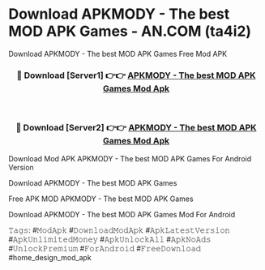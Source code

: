 # Download APKMODY - The best MOD APK Games  - AN.COM (ta4i2)
Download APKMODY - The best MOD APK Games  Free Mod APK

<div align="center">
<h3>🔴 Download [Server1] 👉👉 <a href="https://apkcomod.com?title=APKMODY_-_The_best_MOD_APK_Games_">APKMODY - The best MOD APK Games  Mod Apk</a></h3><br>

<h3>🔴 Download [Server2] 👉👉 <a href="https://apkcomod.com?title=APKMODY_-_The_best_MOD_APK_Games_">APKMODY - The best MOD APK Games  Mod Apk</a></h3>
</div>


Download Mod APK APKMODY - The best MOD APK Games  For Android Version

Download APKMODY - The best MOD APK Games  

Free APK MOD APKMODY - The best MOD APK Games  

Download APKMODY - The best MOD APK Games  Mod For Android

𝚃𝚊𝚐𝚜: #𝙼𝚘𝚍𝙰𝚙𝚔 #𝙳𝚘𝚠𝚗𝚕𝚘𝚊𝚍𝙼𝚘𝚍𝙰𝚙𝚔 #𝙰𝚙𝚔𝙻𝚊𝚝𝚎𝚜𝚝𝚅𝚎𝚛𝚜𝚒𝚘𝚗 #𝙰𝚙𝚔𝚄𝚗𝚕𝚒𝚖𝚒𝚝𝚎𝚍𝙼𝚘𝚗𝚎𝚢 #𝙰𝚙𝚔𝚄𝚗𝚕𝚘𝚌𝚔𝙰𝚕𝚕 #𝙰𝚙𝚔𝙽𝚘𝙰𝚍𝚜 #𝚄𝚗𝚕𝚘𝚌𝚔𝙿𝚛𝚎𝚖𝚒𝚞𝚖 #𝙵𝚘𝚛𝙰𝚗𝚍𝚛𝚘𝚒𝚍 #𝙵𝚛𝚎𝚎𝙳𝚘𝚠𝚗𝚕𝚘𝚊𝚍 #home_design_mod_apk